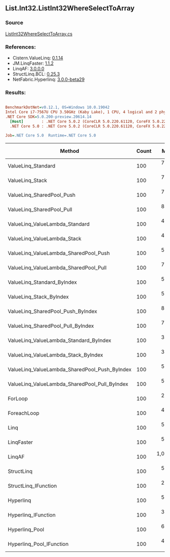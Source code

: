 ﻿## List.Int32.ListInt32WhereSelectToArray

### Source
[ListInt32WhereSelectToArray.cs](../LinqBenchmarks/List/Int32/ListInt32WhereSelectToArray.cs)

### References:
- Cistern.ValueLinq: [0.1.14](https://www.nuget.org/packages/Cistern.ValueLinq/0.1.14)
- JM.LinqFaster: [1.1.2](https://www.nuget.org/packages/JM.LinqFaster/1.1.2)
- LinqAF: [3.0.0.0](https://www.nuget.org/packages/LinqAF/3.0.0.0)
- StructLinq.BCL: [0.25.3](https://www.nuget.org/packages/StructLinq.BCL/0.25.3)
- NetFabric.Hyperlinq: [3.0.0-beta29](https://www.nuget.org/packages/NetFabric.Hyperlinq/3.0.0-beta29)

### Results:
``` ini

BenchmarkDotNet=v0.12.1, OS=Windows 10.0.19042
Intel Core i7-7567U CPU 3.50GHz (Kaby Lake), 1 CPU, 4 logical and 2 physical cores
.NET Core SDK=5.0.200-preview.20614.14
  [Host]        : .NET Core 5.0.2 (CoreCLR 5.0.220.61120, CoreFX 5.0.220.61120), X64 RyuJIT
  .NET Core 5.0 : .NET Core 5.0.2 (CoreCLR 5.0.220.61120, CoreFX 5.0.220.61120), X64 RyuJIT

Job=.NET Core 5.0  Runtime=.NET Core 5.0  

```
|                                        Method | Count |       Mean |   Error |  StdDev | Ratio | RatioSD |  Gen 0 | Gen 1 | Gen 2 | Allocated |
|---------------------------------------------- |------ |-----------:|--------:|--------:|------:|--------:|-------:|------:|------:|----------:|
|                            ValueLinq_Standard |   100 |   745.7 ns | 2.35 ns | 2.08 ns |  2.52 |    0.02 | 0.1068 |     - |     - |     224 B |
|                               ValueLinq_Stack |   100 |   724.2 ns | 1.75 ns | 1.63 ns |  2.44 |    0.02 | 0.1068 |     - |     - |     224 B |
|                     ValueLinq_SharedPool_Push |   100 |   784.9 ns | 2.90 ns | 2.42 ns |  2.65 |    0.01 | 0.1068 |     - |     - |     224 B |
|                     ValueLinq_SharedPool_Pull |   100 |   831.9 ns | 1.70 ns | 1.42 ns |  2.81 |    0.02 | 0.1068 |     - |     - |     224 B |
|                ValueLinq_ValueLambda_Standard |   100 |   494.7 ns | 2.32 ns | 2.06 ns |  1.67 |    0.01 | 0.1068 |     - |     - |     224 B |
|                   ValueLinq_ValueLambda_Stack |   100 |   470.0 ns | 1.13 ns | 1.06 ns |  1.59 |    0.01 | 0.1068 |     - |     - |     224 B |
|         ValueLinq_ValueLambda_SharedPool_Push |   100 |   513.6 ns | 1.44 ns | 1.35 ns |  1.73 |    0.01 | 0.1068 |     - |     - |     224 B |
|         ValueLinq_ValueLambda_SharedPool_Pull |   100 |   722.7 ns | 1.65 ns | 1.38 ns |  2.44 |    0.01 | 0.1068 |     - |     - |     224 B |
|                    ValueLinq_Standard_ByIndex |   100 |   588.8 ns | 2.18 ns | 2.04 ns |  1.99 |    0.01 | 0.1068 |     - |     - |     224 B |
|                       ValueLinq_Stack_ByIndex |   100 |   545.3 ns | 1.82 ns | 1.62 ns |  1.84 |    0.01 | 0.1068 |     - |     - |     224 B |
|             ValueLinq_SharedPool_Push_ByIndex |   100 |   842.4 ns | 2.76 ns | 2.45 ns |  2.84 |    0.02 | 0.1068 |     - |     - |     224 B |
|             ValueLinq_SharedPool_Pull_ByIndex |   100 |   712.9 ns | 3.06 ns | 2.71 ns |  2.41 |    0.01 | 0.1068 |     - |     - |     224 B |
|        ValueLinq_ValueLambda_Standard_ByIndex |   100 |   347.0 ns | 1.00 ns | 0.89 ns |  1.17 |    0.01 | 0.1068 |     - |     - |     224 B |
|           ValueLinq_ValueLambda_Stack_ByIndex |   100 |   303.6 ns | 0.73 ns | 0.69 ns |  1.03 |    0.01 | 0.1068 |     - |     - |     224 B |
| ValueLinq_ValueLambda_SharedPool_Push_ByIndex |   100 |   516.9 ns | 1.58 ns | 1.48 ns |  1.75 |    0.01 | 0.1068 |     - |     - |     224 B |
| ValueLinq_ValueLambda_SharedPool_Pull_ByIndex |   100 |   550.2 ns | 1.45 ns | 1.28 ns |  1.86 |    0.01 | 0.1068 |     - |     - |     224 B |
|                                       ForLoop |   100 |   296.2 ns | 1.88 ns | 1.67 ns |  1.00 |    0.00 | 0.4163 |     - |     - |     872 B |
|                                   ForeachLoop |   100 |   435.3 ns | 1.09 ns | 0.97 ns |  1.47 |    0.01 | 0.4168 |     - |     - |     872 B |
|                                          Linq |   100 |   543.3 ns | 2.41 ns | 2.01 ns |  1.83 |    0.01 | 0.3939 |     - |     - |     824 B |
|                                    LinqFaster |   100 |   523.5 ns | 3.06 ns | 2.55 ns |  1.77 |    0.01 | 0.4168 |     - |     - |     872 B |
|                                        LinqAF |   100 | 1,059.9 ns | 3.05 ns | 2.85 ns |  3.58 |    0.02 | 0.4005 |     - |     - |     840 B |
|                                    StructLinq |   100 |   545.7 ns | 2.17 ns | 2.03 ns |  1.84 |    0.01 | 0.1526 |     - |     - |     320 B |
|                          StructLinq_IFunction |   100 |   274.6 ns | 0.71 ns | 0.63 ns |  0.93 |    0.01 | 0.1068 |     - |     - |     224 B |
|                                     Hyperlinq |   100 |   585.1 ns | 1.70 ns | 1.59 ns |  1.98 |    0.01 | 0.1068 |     - |     - |     224 B |
|                           Hyperlinq_IFunction |   100 |   341.8 ns | 0.66 ns | 0.61 ns |  1.15 |    0.01 | 0.1068 |     - |     - |     224 B |
|                                Hyperlinq_Pool |   100 |   669.8 ns | 1.76 ns | 1.56 ns |  2.26 |    0.01 | 0.0267 |     - |     - |      56 B |
|                      Hyperlinq_Pool_IFunction |   100 |   441.6 ns | 1.27 ns | 1.13 ns |  1.49 |    0.01 | 0.0267 |     - |     - |      56 B |
